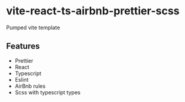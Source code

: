 # vite-react-ts-airbnb-prettier-scss
Pumped vite template

## Features
- Prettier
- React
- Typescript
- Eslint
- AirBnb rules
- Scss with typescript types

